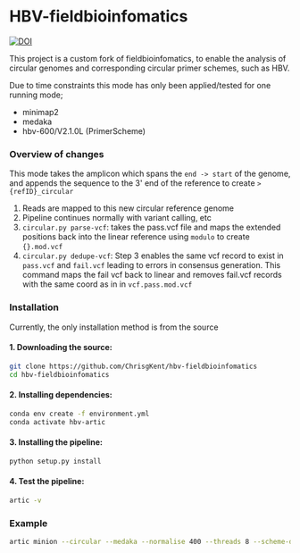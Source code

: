 # HBV-fieldbioinfomatics

[![DOI](https://zenodo.org/badge/790860575.svg)](https://zenodo.org/doi/10.5281/zenodo.12626841)


This project is a custom fork of fieldbioinfomatics, to enable the analysis of circular genomes and corresponding circular primer schemes, such as HBV. 

Due to time constraints this mode has only been applied/tested for one running mode;
- minimap2
- medaka
- hbv-600/V2.1.0L (PrimerScheme)


### Overview of changes

This mode takes the amplicon which spans the `end -> start` of the genome, and appends the sequence to the 3' end of the reference to create `>{refID}_circular`

1. Reads are mapped to this new circular reference genome
2. Pipeline continues normally with variant calling, etc
3. `circular.py parse-vcf`: takes the pass.vcf file and maps the extended positions back into the linear reference using `modulo` to create `{}.mod.vcf`
4. `circular.py dedupe-vcf`: Step 3 enables the same vcf record to exist in `pass.vcf` and `fail.vcf` leading to errors in consensus generation. This command maps the fail vcf back to linear and removes fail.vcf records with the same coord as in in `vcf.pass.mod.vcf`

### Installation

Currently, the only installation method is from the source

#### 1. Downloading the source:
```sh
git clone https://github.com/ChrisgKent/hbv-fieldbioinfomatics
cd hbv-fieldbioinfomatics
```
#### 2. Installing dependencies:
```sh
conda env create -f environment.yml
conda activate hbv-artic
```
#### 3. Installing the pipeline:
```sh
python setup.py install
```
#### 4. Test the pipeline:
```sh
artic -v
```



### Example
```sh
artic minion --circular --medaka --normalise 400 --threads 8 --scheme-directory ~/hbv-fieldbioinfomatics/primerschemes --read-file {}  --medaka-model r1041_e82_400bps_hac_v4.3.0 hbv-600/V2.1.0L output/barcode13
```
